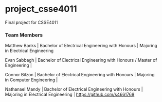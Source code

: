# project_csse4011
Final project for CSSE4011
### Team Members
Matthew Banks   | Bachelor of Electrical Engineering with Honours | Majoring in Electrical Engineering 

Evan Sabbagh    | Bachelor of Electrical Engineering with Honours / Master of Engineering | 

Connor Bilzon   | Bachelor of Electrical Engineering with Honours | Majoring in Computer Engineering |

Nathanael Mandy | Bachelor of Electrical Engineering with Honours | Majoring in Electrical Engineering | https://github.com/s4661768
